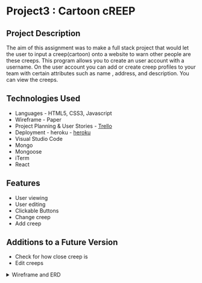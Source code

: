 # Project3 : Cartoon cREEP

## Project Description

The aim of this assignment was to make a full stack project that would let the user to input a creep(cartoon) onto a website to warn other people are these creeps. This program allows you to create an user account with a username. On the user account you can add or create creep profiles to your team with certain attributes such as name , address, and description. You can view the creeps.




## Technologies Used

  * Languages -  HTML5, CSS3, Javascript
  * Wireframe - Paper
  * Project Planning & User Stories - [Trello](https://trello.com/b/bTDk8rlG/project-3)
  * Deployment - heroku - [heroku](https://rocky-refuge-50835.herokuapp.com/users/5b2005c86d459100140a2d03/team)
  * Visual Studio Code
  * Mongo
  * Mongoose
  * iTerm
  * React




## Features
 
  * User viewing
  * User editing
  * Clickable Buttons
  * Change creep 
  * Add creep


## Additions to a Future Version
  * Check for how close creep is
  * Edit creeps

<details>
<summary>Wireframe and ERD</summary>
<br>
![pic](project2Wireframe.jpg)
</details>


